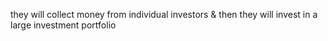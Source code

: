 they will collect money from individual investors & then they will invest in a large investment portfolio